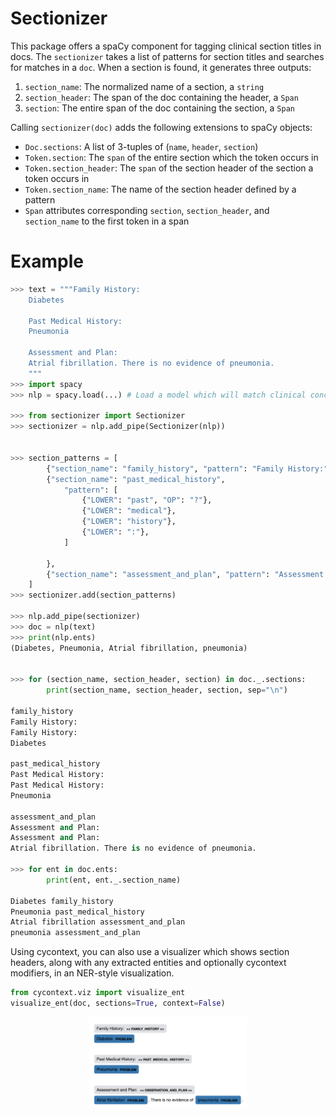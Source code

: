 # Sectionizer
This package offers a spaCy component for tagging clinical section titles in docs. The `sectionizer` takes a list of 
patterns for section titles and searches for matches in a `doc`. When a section is found, it generates three outputs:
1. `section_name`: The normalized name of a section, a `string`
2. `section_header`: The span of the doc containing the header, a `Span`
3. `section`: The entire span of the doc containing the section, a `Span`

Calling `sectionizer(doc)` adds the 
following extensions to spaCy objects:

- `Doc.sections`: A list of 3-tuples of (`name`, `header`, `section`)
- `Token.section`: The `span` of the entire section which the token occurs in
- `Token.section_header`: The `span` of the section header of the section a token occurs in
- `Token.section_name`: The name of the section header defined by a pattern
- `Span` attributes corresponding `section`, `section_header`, and `section_name` to the first token in a span

# Example
```python
>>> text = """Family History:
    Diabetes
    
    Past Medical History:
    Pneumonia
    
    Assessment and Plan:
    Atrial fibrillation. There is no evidence of pneumonia.
    """
>>> import spacy
>>> nlp = spacy.load(...) # Load a model which will match clinical concepts

>>> from sectionizer import Sectionizer
>>> sectionizer = nlp.add_pipe(Sectionizer(nlp))


>>> section_patterns = [
        {"section_name": "family_history", "pattern": "Family History:"},
        {"section_name": "past_medical_history", 
            "pattern": [
                {"LOWER": "past", "OP": "?"}, 
                {"LOWER": "medical"},
                {"LOWER": "history"}, 
                {"LOWER": ":"},
            ]
            
        },
        {"section_name": "assessment_and_plan", "pattern": "Assessment and Plan:"},
    ]
>>> sectionizer.add(section_patterns)

>>> nlp.add_pipe(sectionizer)
>>> doc = nlp(text)
>>> print(nlp.ents)
(Diabetes, Pneumonia, Atrial fibrillation, pneumonia)


>>> for (section_name, section_header, section) in doc._.sections:
        print(section_name, section_header, section, sep="\n")

family_history
Family History:
Family History:
Diabetes

past_medical_history
Past Medical History:
Past Medical History:
Pneumonia

assessment_and_plan
Assessment and Plan:
Assessment and Plan:
Atrial fibrillation. There is no evidence of pneumonia.

>>> for ent in doc.ents:
        print(ent, ent._.section_name)
    
Diabetes family_history
Pneumonia past_medical_history
Atrial fibrillation assessment_and_plan
pneumonia assessment_and_plan
```

Using cycontext, you can also use a visualizer which shows section headers, along with any extracted entities and 
optionally cycontext modifiers, in an NER-style visualization.
```python
from cycontext.viz import visualize_ent
visualize_ent(doc, sections=True, context=False)
``` 
<p align="center"><img width="50%" height="50%" src="img/viz_ent.png" /></p>
